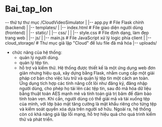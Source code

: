 # Bai_tap_lon
-- thứ tự thư mục 
/CloudVideoSimulator
|
|-- app.py                  # File Flask chính (backend)
|
|-- templates/
|   |-- index.html          # File giao diện người dùng (frontend)
|
|-- static/
|   |-- css/
|   |   |-- style.css       # File định dạng, làm đẹp trang web
|   |-- js/
|       |-- main.js         # File JavaScript xử lý logic phía client
|
|-- cloud_storage/          # Thư mục giả lập "Cloud" để lưu file đã mã hóa
|-- uploads/       
- chức năng của hệ thống:
  + quản lý người dùng.
  + quản lý tệp tin.
  + hỗ trợ và kiểm thử.
    Hệ thống được thiết kế là một ứng dụng web đơn giản nhưng hiệu quả, xây dựng bằng Flask,
    nhằm cung cấp một giải pháp cơ bản cho việc lưu trữ và quản lý tệp tin một cách an toàn.
    Ứng dụng tích hợp các tính năng cốt lõi như đăng ký, đăng nhập người dùng, cho phép họ tải lên các tệp tin,
    sau đó mã hóa dữ liệu bằng thuật toán AES mạnh mẽ và tính toán giá trị băm để đảm bảo tính toàn vẹn.
    Khi cần, người dùng có thể giải mã và tải xuống tệp của mình,
    với lớp bảo mật tăng cường là mật khẩu riêng cho từng tệp và kiểm soát quyền xóa dựa trên người sở hữu.
    Ngoài ra, hệ thống còn có khả năng giả lập lỗi mạng, hỗ trợ hiệu quả cho quá trình kiểm thử và phát triển.
